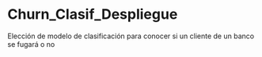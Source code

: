 # Churn_Clasif_Despliegue
Elección de modelo de clasificación para conocer si un cliente de un banco se fugará o no
